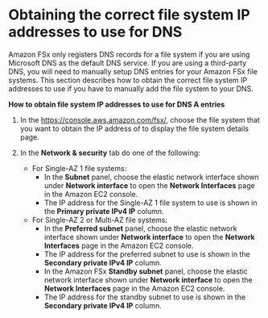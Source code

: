 # Obtaining the correct file system IP addresses to use for DNS<a name="file-system-ip-addresses-for-dns"></a>

Amazon FSx only registers DNS records for a file system if you are using Microsoft DNS as the default DNS service\. If you are using a third\-party DNS, you will need to manually setup DNS entries for your Amazon FSx file systems\. This section describes how to obtain the correct file system IP addresses to use if you have to manually add the file system to your DNS\.

**How to obtain file system IP addresses to use for DNS A entries**

1. In the [https://console\.aws\.amazon\.com/fsx/](https://console.aws.amazon.com/fsx/), choose the file system that you want to obtain the IP address of to display the file system details page\.

1. In the **Network & security** tab do one of the following:
   + For Single\-AZ 1 file systems:
     + In the **Subnet** panel, choose the elastic network interface shown under **Network interface** to open the **Network Interfaces** page in the Amazon EC2 console\.
     + The IP address for the Single\-AZ 1 file system to use is shown in the **Primary private IPv4 IP** column\.
   + For Single\-AZ 2 or Multi\-AZ file systems:
     + In the **Preferred subnet** panel, choose the elastic network interface shown under **Network interface** to open the **Network Interfaces** page in the Amazon EC2 console\.
     + The IP address for the preferred subnet to use is shown in the **Secondary private IPv4 IP** column\.
     + In the Amazon FSx **Standby subnet** panel, choose the elastic network interface shown under **Network interface** to open the **Network Interfaces** page in the Amazon EC2 console\.
     + The IP address for the standby subnet to use is shown in the **Secondary private IPv4 IP** column\.